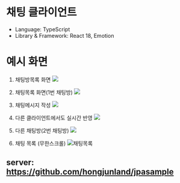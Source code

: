 # 채팅 클라이언트

* Language: TypeScript
* Library & Framework: React 18, Emotion

# 예시 화면
1. 채팅방목록 화면
![](https://velog.velcdn.com/images/hongjunland/post/b9330d09-3af7-4759-969f-c0334209f420/image.png)

2. 채팅목록 화면(1번 채팅방)
![](https://velog.velcdn.com/images/hongjunland/post/9bdfe80d-ddef-4263-867a-3b9ac712248f/image.png)

3. 채팅메시지 작성
![](https://velog.velcdn.com/images/hongjunland/post/4d8d20d2-cfde-4a2e-ae4e-81dc14be9e4c/image.png)

4. 다른 클라이언트에서도 실시간 반영
![](https://velog.velcdn.com/images/hongjunland/post/ed541b66-745c-4d3b-af0c-3776f1dd4f85/image.png)

5. 다른 채팅방(2번 채팅방)
![](https://velog.velcdn.com/images/hongjunland/post/a1c85ff9-ffcb-4d4f-a1d2-fdfe159604b9/image.png)

6. 채팅 목록 (무한스크롤)
![채팅목록](https://velog.velcdn.com/images/hongjunland/post/a6060912-be76-4340-98c8-02695d07102c/image.gif)

## server: https://github.com/hongjunland/jpasample
